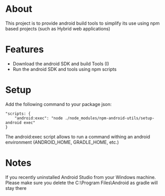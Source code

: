 # About
This project is to provide android build tools to simplify its use using npm based projects (such as Hybrid web applications)

# Features
 * Download the android SDK and build Tools (I)
 * Run the android SDK and tools using npm scripts

# Setup
Add the following command to your package json:

```
"scripts: {
    "android:exec": "node ./node_modules/npm-android-utils/setup-android exec"
}
```

The android:exec script allows to run a command withing an android environment (ANDROID_HOME, GRADLE_HOME, etc.)

# Notes
If you recently uninstalled Android Studio from your Windows machine. Please make sure you delete the C:\Program Files\Android as gradle will stay there
